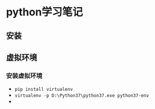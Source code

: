 # python学习笔记

## 安装

## 虚拟环境
### 安装虚拟环境
- `pip install virtualenv`
- `virtualenv -p D:\Python37\python37.exe python37-env`
- 